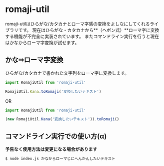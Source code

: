 # romaji-util
romaji-utilはひらがな/カタカナとローマ字感の変換をよしなにしてくれるライブラリです。
現在はひらがな・カタカナから**（ヘボン式）**ローマ字に変換する機能が不完全に実装されています。
またコマンドライン実行を行うと現在はかなからローマ字変換が試せます。

## かな⇛ローマ字変換
ひらがな/カタカナで書かれた文字列をローマ字に変換します。
```javascript
import RomajiUtil from 'romaji-util'

RomajiUtil.Kana.toRomaji('変換したいテキスト')
```
OR
```javascript
import RomajiUtil from 'romaji-util'

(new RomajiUtil.Kana('変換したいテキスト')).toRomaji()
```

## コマンドライン実行での使い方(α)
**予告なく使用方法は変更になる場合があります**
```bash
$ node index.js かなからローマじにへんかんしたいテキスト
```
